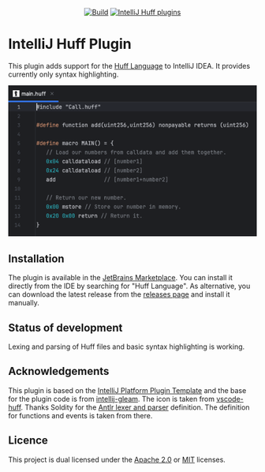 <div align="center">

[![Build](https://github.com/cakevm/intellij-huff-plugin/actions/workflows/build.yml/badge.svg?branch=main)](https://github.com/cakevm/intellij-huff-plugin/actions/workflows/build.yml)
[![IntelliJ Huff plugins](https://img.shields.io/jetbrains/plugin/v/25782-huff-language.svg)](https://plugins.jetbrains.com/plugin/25782-huff-language)

</div>

# IntelliJ Huff Plugin
<!-- Plugin description -->
This plugin adds support for the [Huff Language](https://huff.sh) to IntelliJ IDEA. It provides currently only syntax highlighting.
<!-- Plugin description end -->

![IDE example](./.github/ide_example.png)

## Installation
The plugin is available in the [JetBrains Marketplace](https://plugins.jetbrains.com/plugin/25782-huff-language). You can install it directly from the IDE by searching for "Huff Language". As alternative, you can download the latest release from the [releases page](https://github.com/cakevm/intellij-huff-plugin/releases) and install it manually.

## Status of development
Lexing and parsing of Huff files and basic syntax highlighting is working.

## Acknowledgements
This plugin is based on the [IntelliJ Platform Plugin Template](https://github.com/JetBrains/intellij-platform-plugin-template) and the base for the plugin code is from [intellij-gleam](https://github.com/kvakvs/intellij-gleam). The icon is taken from [vscode-huff](https://github.com/huff-language/vscode-huff/blob/master/resources/huff.png). Thanks Soldity for the [Antlr lexer and parser](https://github.com/ethereum/solidity/blob/develop/docs/grammar/SolidityLexer.g4) definition. The definition for functions and events is taken from there.

## Licence
This project is dual licensed under the [Apache 2.0](./LICENSE-APACHE) or [MIT](./LICENSE-MIT) licenses.
